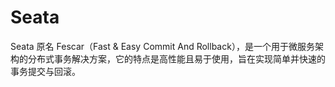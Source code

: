 # Seata

Seata 原名 Fescar（Fast & Easy Commit And Rollback），是一个用于微服务架构的分布式事务解决方案，它的特点是高性能且易于使用，旨在实现简单并快速的事务提交与回滚。